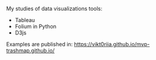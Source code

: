 My studies of data visualizations tools:
- Tableau
- Folium in Python
- D3js

Examples are published in: https://vikt0riia.github.io/mvp-trashmap.github.io/
